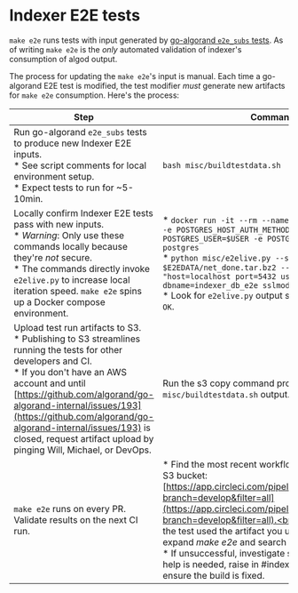 # Indexer E2E tests

`make e2e` runs tests with input generated by [go-algorand `e2e_subs` tests](https://github.com/algorand/go-algorand/blob/master/test/scripts/e2e_client_runner.py).  As of writing `make e2e` is the _only_ automated validation of indexer's consumption of algod output.

The process for updating the `make e2e`'s input is manual.  Each time a go-algorand E2E test is modified, the test modifier _must_ generate new artifacts for `make e2e` consumption.  Here's the process:

| Step                                                                                                                                                                                                                                                                                                                                                                    | Command/Action                                                                                                                                                                                                                                                                                                                                                                                                                                                                                                                                                         |
|-------------------------------------------------------------------------------------------------------------------------------------------------------------------------------------------------------------------------------------------------------------------------------------------------------------------------------------------------------------------------|------------------------------------------------------------------------------------------------------------------------------------------------------------------------------------------------------------------------------------------------------------------------------------------------------------------------------------------------------------------------------------------------------------------------------------------------------------------------------------------------------------------------------------------------------------------------|
| Run go-algorand `e2e_subs` tests to produce new Indexer E2E inputs.<br/>* See script comments for local environment setup.<br />* Expect tests to run for ~5-10min.                                                                                                                                                                                                     | `bash misc/buildtestdata.sh`                                                                                                                                                                                                                                                                                                                                                                                                                                                                                                                                           |
| Locally confirm Indexer E2E tests pass with new inputs.<br />* _Warning_:  Only use these commands locally because they're _not_ secure.<br />* The commands directly invoke `e2elive.py` to increase local iteration speed. `make e2e` spins up a Docker compose environment.                                                                                          | * `docker run -it --rm --name some-postgres -p 5432:5432 -e POSTGRES_HOST_AUTH_METHOD=trust -e POSTGRES_USER=$USER -e POSTGRES_DB=indexer_db_e2e postgres` <br/>* `python misc/e2elive.py --source-net $E2EDATA/net_done.tar.bz2 --connection-string "host=localhost port=5432 user=$USER dbname=indexer_db_e2e sslmode=disable"`<br /> * Look for `e2elive.py` output starting with: `indexer e2etest OK`.                                                                                                                                                            |
| Upload test run artifacts to S3.<br/>* Publishing to S3 streamlines running the tests for other developers and CI.<br />* If you don't have an AWS account and until [https://github.com/algorand/go-algorand-internal/issues/193](https://github.com/algorand/go-algorand-internal/issues/193) is closed, request artifact upload by pinging Will, Michael, or DevOps. | Run the s3 copy command provided by `misc/buildtestdata.sh` output.                                                                                                                                                                                                                                                                                                                                                                                                                                                                                                    |
| `make e2e` runs on every PR. Validate results on the next CI run.                                                                                                                                                                                                                                                                                                       | * Find the most recent workflow starting _after_ updating the S3 bucket:  [https://app.circleci.com/pipelines/github/algorand/indexer?branch=develop&filter=all](https://app.circleci.com/pipelines/github/algorand/indexer?branch=develop&filter=all).<br/>* If successful, confirm the test used the artifact you uploaded.  Click a job link, expand _make e2e_ and search for `INFO:util:s3://`.<br />* If unsuccessful, investigate source of error.  If additional help is needed, raise in #indexer.  It is _your_ responsibility to ensure the build is fixed. |
